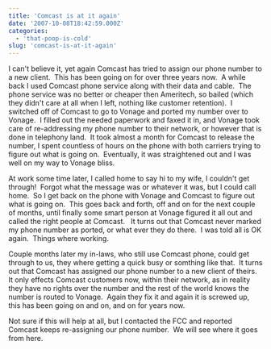 ```yaml
---
title: 'Comcast is at it again'
date: '2007-10-08T18:42:59.000Z'
categories:
  - 'that-poop-is-cold'
slug: 'comcast-is-at-it-again'
---
```


I can't believe it, yet again Comcast has tried to assign our phone number to a new client.  This has been going on for over three years now.  A while back I used Comcast phone service along with their data and cable.  The phone service was no better or cheaper then Ameritech, so bailed (which they didn't care at all when I left, nothing like customer retention).  I switched off of Comcast to go to Vonage and ported my number over to Vonage.  I filled out the needed paperwork and faxed it in, and Vonage took care of re-addressing my phone number to their network, or however that is done in telephony land.  It took almost a month for Comcast to release the number, I spent countless of hours on the phone with both carriers trying to figure out what is going on.  Eventually, it was straightened out and I was well on my way to Vonage bliss.

At work some time later, I called home to say hi to my wife, I couldn't get through!  Forgot what the message was or whatever it was, but I could call home.  So I get back on the phone with Vonage and Comcast to figure out what is going on.  This goes back and forth, off and on for the next couple of months, until finally some smart person at Vonage figured it all out and called the right people at Comcast.   It turns out that Comcast never marked my phone number as ported, or what ever they do there.  I was told all is OK again.  Things where working.

Couple months later my in-laws, who still use Comcast phone, could get through to us, they where getting a quick busy or somthing like that.  It turns out that Comcast has assigned our phone number to a new client of theirs.  It only effects Comcast customers now, within their network, as in reality they have no rights over the number and the rest of the world knows the number is routed to Vonage.  Again they fix it and again it is screwed up, this has been going on and on, and on for years now.

Not sure if this will help at all, but I contacted the FCC and reported Comcast keeps re-assigning our phone number.  We will see where it goes from here.

